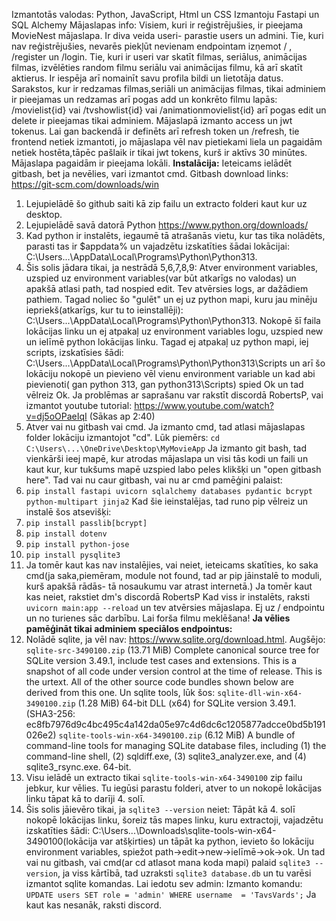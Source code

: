 Izmantotās valodas: Python, JavaScript, Html un CSS
Izmantoju Fastapi un SQL Alchemy
Mājaslapas info: Visiem, kuri ir reģistrējušies, ir pieejama MovieNest mājaslapa. Ir diva veida useri- parastie users un admini. Tie, kuri nav reģistrējušies, nevarēs piekļūt nevienam endpointam izņemot / , /register un /login.
Tie, kuri ir useri var skatīt filmas, seriālus, animācijas filmas, izvēlēties random filmu seriālu vai animācijas filmu, kā arī skatīt aktierus. Ir iespēja arī nomainīt savu profila bildi un lietotāja datus. Sarakstos, kur ir redzamas filmas,seriāli un animācijas filmas,
tikai adminiem ir pieejamas un redzamas arī pogas add un konkrēto filmu lapās: /movielist{id} vai /tvshowlist{id} vai /animationmovielist{id} arī pogas edit un delete ir pieejamas tikai adminiem. Mājaslapā izmanto access un jwt tokenus. Lai gan backendā ir definēts
arī refresh token un /refresh, tie frontend netiek izmantoti, jo mājaslapa vēl nav pietiekami liela un pagaidām netiek hostēta,tāpēc pašlaik ir tikai jwt tokens, kurš ir aktīvs 30 minūtes. Mājaslapa pagaidām ir pieejama lokāli.
**Instalācija:**
Ieteicams ielādēt gitbash, bet ja nevēlies, vari izmantot cmd. Gitbash download links: https://git-scm.com/downloads/win
1. Lejupielādē šo github saiti kā zip failu un extracto folderi kaut kur uz desktop.
2. Lejupielādē savā datorā Python https://www.python.org/downloads/
3. Kad python ir instalēts, iegaumē tā atrašanās vietu, kur tas tika nolādēts, parasti tas ir $appdata% un vajadzētu izskatīties šādai lokācijai: C:\Users\...\AppData\Local\Programs\Python\Python313.
4. Šis solis jādara tikai, ja nestrādā 5,6,7,8,9: Atver environment variables, uzspied uz environment variables(var būt atkarīgs no valodas) un apakšā atlasi path, tad nospied edit. Tev atvērsies logs, ar dažādiem pathiem. Tagad noliec šo "gulēt" un ej uz python mapi, kuru jau minēju iepriekš(atkarīgs, kur tu to ieinstallēji): C:\Users\...\AppData\Local\Programs\Python\Python313. Nokopē šī faila lokācijas linku un ej atpakaļ uz environment variables logu, uzspied new un ielīmē python lokācijas linku. Tagad ej atpakaļ uz python mapi, iej scripts, izskatīsies šādi: C:\Users\...\AppData\Local\Programs\Python\Python313\Scripts un arī šo lokāciju nokopē un pievieno vēl vienu environment variable un kad abi pievienoti( gan python 313, gan python313\Scripts) spied Ok un tad vēlreiz Ok. Ja problēmas ar saprašanu var rakstīt discordā RobertsP, vai izmantot youtube tutorial: https://www.youtube.com/watch?v=dj5oOPaeIqI (Sākas ap 2:40) 
5. Atver vai nu gitbash vai cmd. Ja izmanto cmd, tad atlasi mājaslapas folder lokāciju izmantojot "cd". Lūk piemērs: ``cd C:\Users\...\OneDrive\Desktop\MyMovieApp`` Ja izmanto git bash, tad vienkārši ieej mapē, kur atrodas mājaslapa un visi tās kodi un faili un kaut kur,
kur tukšums mapē uzspied labo peles klikšķi un "open gitbash here". Tad vai nu caur gitbash, vai nu ar cmd pamēģini palaist:
6. ``pip install fastapi uvicorn sqlalchemy databases pydantic bcrypt python-multipart jinja2``
Kad šie ieinstalējas, tad runo pip vēlreiz un instalē šos atsevišķi:
7. ``pip install passlib[bcrypt]``
8. ``pip install dotenv``
9. ``pip install python-jose``
10. ``pip install pysqlite3``
11. Ja tomēr kaut kas nav instalējies, vai neiet, ieteicams skatīties, ko saka cmd(ja saka,piemēram, module not found, tad ar pip jāinstalē to moduli, kurš apakšā rādās- tā nosaukumu var atrast internetā.) Ja tomēr kaut kas neiet, rakstiet dm's discordā RobertsP
Kad viss ir instalēts, raksti ``uvicorn main:app --reload`` un tev atvērsies mājaslapa. Ej uz / endpointu un no turienes sāc darbību. Lai forša filmu meklēšana!
**Ja vēlies pamēģināt tikai adminiem speciālos endpointus:**
1. Nolādē sqlite, ja vēl nav: https://www.sqlite.org/download.html. Augšējo: 
``sqlite-src-3490100.zip``
(13.71 MiB) 		Complete canonical source tree for SQLite version 3.49.1, include test cases and extensions. This is a snapshot of all code under version control at the time of release. This is the urtext. All of the other source code bundles shown below are derived from this one.
Un sqlite tools, lūk šos: 
``sqlite-dll-win-x64-3490100.zip``
(1.28 MiB) 		64-bit DLL (x64) for SQLite version 3.49.1.
(SHA3-256: ec8fb7976d9c4bc495c4a142da05e97c4d6dc6c1205877adcce0bd5b191026e2)
``sqlite-tools-win-x64-3490100.zip``
(6.12 MiB) 		A bundle of command-line tools for managing SQLite database files, including (1) the command-line shell, (2) sqldiff.exe, (3) sqlite3_analyzer.exe, and (4) sqlite3_rsync.exe. 64-bit.
2. Visu ielādē un extracto tikai ``sqlite-tools-win-x64-3490100`` zip failu jebkur, kur vēlies. Tu iegūsi parastu folderi, atver to un nokopē lokācijas linku tāpat kā to darīji 4. solī.
3. Šis solis jāievēro tikai, ja ``sqlite3 --version`` neiet: Tāpāt kā 4. solī nokopē lokācijas linku, šoreiz tās mapes linku, kuru extractoji, vajadzētu izskatīties šādi: 
C:\Users\...\Downloads\sqlite-tools-win-x64-3490100(lokācija var atšķirties) un tāpāt ka python, ievieto šo lokāciju environment variables, spiežot path->edit->new->ielīmē->ok->ok. Un tad vai nu gitbash, vai cmd(ar cd atlasot mana koda mapi) palaid ``sqlite3 --version``, ja viss kārtībā, tad uzraksti ``sqlite3 database.db`` un tu varēsi izmantot sqlite komandas.
Lai iedotu sev admin:
Izmanto komandu: ``UPDATE users SET role = 'admin' WHERE username  = 'TavsVards';``
Ja kaut kas nesanāk, raksti discord.
